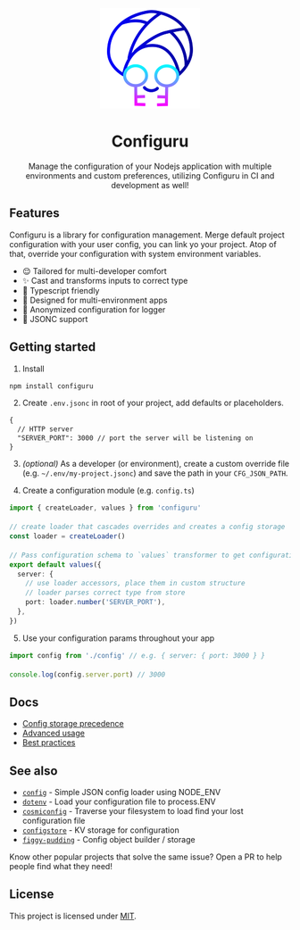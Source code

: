 <div align="center">

![](logo.png)

<h1>Configuru</h1>

Manage the configuration of your Nodejs application with multiple environments and custom preferences, utilizing Configuru in CI and development as well!

</div>

## Features

Configuru is a library for configuration management. Merge default project configuration with your user config, you can link yo your project. Atop of that, override your configuration with system environment variables.

- :relieved: Tailored for multi-developer comfort
- :sparkles: Cast and transforms inputs to correct type
- :blue_heart: Typescript friendly
- :muscle: Designed for multi-environment apps
- :see_no_evil: Anonymized configuration for logger
- 💬 JSONC support

## Getting started

1. Install

```bash
npm install configuru
```

2. Create `.env.jsonc` in root of your project, add defaults or placeholders.

```jsonc
{
  // HTTP server
  "SERVER_PORT": 3000 // port the server will be listening on
}
```

3. _(optional)_ As a developer (or environment), create a custom override file (e.g. `~/.env/my-project.jsonc`) and save the path in your `CFG_JSON_PATH`.

4. Create a configuration module (e.g. `config.ts`)

```typescript
import { createLoader, values } from 'configuru'

// create loader that cascades overrides and creates a config storage
const loader = createLoader()

// Pass configuration schema to `values` transformer to get configuration
export default values({
  server: {
    // use loader accessors, place them in custom structure
    // loader parses correct type from store
    port: loader.number('SERVER_PORT'),
  },
})
```

5. Use your configuration params throughout your app

```typescript
import config from './config' // e.g. { server: { port: 3000 } }

console.log(config.server.port) // 3000
```

## Docs

- [Config storage precedence](./wiki/storage-precedence.md)
- [Advanced usage](./wiki/advanced-usage.md)
- [Best practices](./wiki/best-practices.md)

## See also

- [`config`](https://www.npmjs.com/package/config) - Simple JSON config loader using NODE_ENV
- [`dotenv`](https://www.npmjs.com/package/dotenv) - Load your configuration file to process.ENV
- [`cosmiconfig`](https://www.npmjs.com/package/cosmiconfig) - Traverse your filesystem to load find your lost configuration file
- [`configstore`](https://www.npmjs.com/package/configstore) - KV storage for configuration
- [`figgy-pudding`](https://www.npmjs.com/package/figgy-pudding) - Config object builder / storage

Know other popular projects that solve the same issue? Open a PR to help people find what they need!

## License

This project is licensed under [MIT](./LICENSE).

